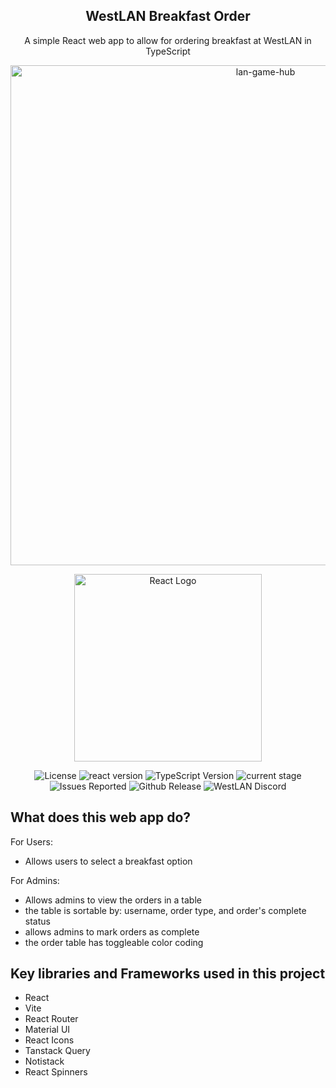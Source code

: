<h2 align="center">WestLAN Breakfast Order</h2>
<p align="center">A simple React web app to allow for ordering breakfast at WestLAN in TypeScript</p>
 <p align="center"><img src="https://i.imgur.com/PPd4enI.png" alt="lan-game-hub" width="800"></p>
 <p align="center"><a href="https://react.dev/learn/typescript" target="_blank"><img src="https://miro.medium.com/v2/resize:fit:720/format:webp/0*xgoMW6Ju6PJ8VqEA.png" width="300" alt="React Logo"></a></p>
 <p align="center">
<img alt="License" src="https://img.shields.io/badge/License-MIT-green" >
<img alt="react version" src="https://img.shields.io/badge/React-18.2.0-green?style=flat&logo=React&color=green">
<img alt="TypeScript Version" src="https://img.shields.io/badge/TypeScript-5.2.2-blue?style=flat&logo=TypeScript&color=blue">
<img src="https://img.shields.io/badge/Current%20Stage-Released-green" alt="current stage">
<img src="https://img.shields.io/badge/Issues%20Found-2-darkred" alt="Issues Reported">
<img alt="Github Release" src="https://img.shields.io/github/v/release/GiraffeKOOOO/westlan-breakfast-order?logo=github">
<img alt="WestLAN Discord" src="https://img.shields.io/badge/WestLAN-Join_Us-purple?style=flat&logo=Discord&color=purple&link=https%3A%2F%2Fdiscord.com%2Finvite%2FbvMNNdR">

</p>

## What does this web app do?

For Users:

- Allows users to select a breakfast option

For Admins:

- Allows admins to view the orders in a table
- the table is sortable by: username, order type, and order's complete status
- allows admins to mark orders as complete
- the order table has toggleable color coding

## Key libraries and Frameworks used in this project

<ul>
    <li>React</li>
    <li>Vite</li>
    <li>React Router</li>
    <li>Material UI</li>
    <li>React Icons</li>
    <li>Tanstack Query</li>
    <li>Notistack</li>
    <li>React Spinners</li>
</ul>
